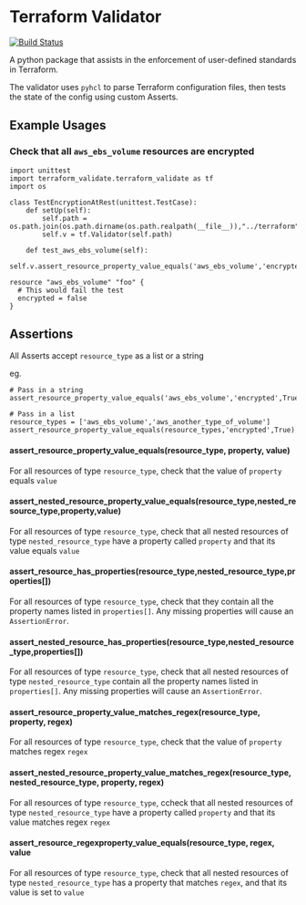 # Terraform Validator

[![Build Status](https://travis-ci.org/elmundio87/terraform_validator.svg?branch=master)](https://travis-ci.org/elmundio87/terraform_validator)

A python package that assists in the enforcement of user-defined standards in Terraform.

The validator uses `pyhcl` to parse Terraform configuration files, then tests the state of the config using custom Asserts.

## Example Usages

### Check that all `aws_ebs_volume` resources are encrypted


```
import unittest
import terraform_validate.terraform_validate as tf
import os

class TestEncryptionAtRest(unittest.TestCase):
    def setUp(self):
        self.path = os.path.join(os.path.dirname(os.path.realpath(__file__)),"../terraform")
        self.v = tf.Validator(self.path)

    def test_aws_ebs_volume(self):
        self.v.assert_resource_property_value_equals('aws_ebs_volume','encrypted',True)

```

```
resource "aws_ebs_volume" "foo" {
  # This would fail the test
  encrypted = false
}
```

## Assertions

All Asserts accept `resource_type` as a list or a string

eg.

```
# Pass in a string
assert_resource_property_value_equals('aws_ebs_volume','encrypted',True)

# Pass in a list
resource_types = ['aws_ebs_volume','aws_another_type_of_volume']
assert_resource_property_value_equals(resource_types,'encrypted',True)
```

#### assert_resource_property_value_equals(resource_type, property, value)
For all resources of type `resource_type`, check that the value of `property` equals `value`

#### assert_nested_resource_property_value_equals(resource_type,nested_resource_type,property,value)
For all resources of type `resource_type`, check that all nested resources of type `nested_resource_type` have a property called `property` and that its value equals `value`

#### assert_resource_has_properties(resource_type,nested_resource_type,properties[])
For all resources of type `resource_type`, check that they contain all the property names listed in `properties[]`. Any missing properties will cause an `AssertionError`.

#### assert_nested_resource_has_properties(resource_type,nested_resource_type,properties[])
For all resources of type `resource_type`, check that all nested resources of type `nested_resource_type` contain all the property names listed in `properties[]`. Any missing properties will cause an `AssertionError`.

#### assert_resource_property_value_matches_regex(resource_type, property, regex)
For all resources of type `resource_type`, check that the value of `property` matches regex `regex`

#### assert_nested_resource_property_value_matches_regex(resource_type, nested_resource_type, property, regex)
For all resources of type `resource_type`, ccheck that all nested resources of type `nested_resource_type` have a property called `property` and that its value matches regex `regex`

#### assert_resource_regexproperty_value_equals(resource_type, regex, value
For all resources of type `resource_type`, check that all nested resources of type `nested_resource_type` has a property that matches `regex`, and that its value is set to `value`
